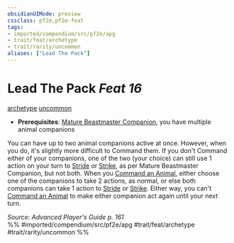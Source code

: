 ```yaml
---
obsidianUIMode: preview
cssclass: pf2e,pf2e-feat
tags:
- imported/compendium/src/pf2e/apg
- trait/feat/archetype
- trait/rarity/uncommon
aliases: ["Lead The Pack"]
---
```

# Lead The Pack  *Feat 16*  
[archetype](archetype.md)  [uncommon](uncommon.md)  

- **Prerequisites**: [Mature Beastmaster Companion](mature-beastmaster-companion-apg.md), you have multiple animal companions

You can have up to two animal companions active at once. However, when you do, it's slightly more difficult to Command them. If you don't Command either of your companions, one of the two (your choice) can still use 1 action on your turn to [Stride](stride.md) or [Strike](strike.md), as per Mature Beastmaster Companion, but not both. When you [Command an Animal](command-an-animal.md), either choose one of the companions to take 2 actions, as normal, or else both companions can take 1 action to [Stride](stride.md) or [Strike](strike.md). Either way, you can't [Command an Animal](command-an-animal.md) to make either companion act again until your next turn.

*Source: Advanced Player's Guide p. 161*  
%% #imported/compendium/src/pf2e/apg #trait/feat/archetype #trait/rarity/uncommon %%